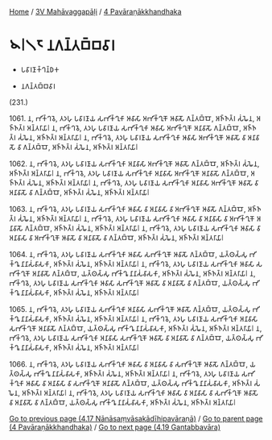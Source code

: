 
[Home](/) / [3V Mahāvaggapāḷi](...md) / [4 Pavāraṇākkhandhaka](../3V/4.md)

# 𑁪𑁇𑁧𑁮 𑀦𑀕𑀦𑁆𑀢𑀩𑁆𑀩𑀯𑀸𑀭

* 𑀧𑀯𑀸𑀭𑀡𑀸𑀓𑁆𑀔𑀦𑁆𑀥𑀓

* 𑀦𑀕𑀦𑁆𑀢𑀩𑁆𑀩𑀯𑀸𑀭

(231.)

1061\. 𑀦, 𑀪𑀺𑀓𑁆𑀔𑀯𑁂, 𑀢𑀤𑀳𑀼 𑀧𑀯𑀸𑀭𑀡𑀸𑀬 𑀲𑀪𑀺𑀓𑁆𑀔𑀼𑀓𑀸 𑀆𑀯𑀸𑀲𑀸 𑀅𑀪𑀺𑀓𑁆𑀔𑀼𑀓𑁄 𑀆𑀯𑀸𑀲𑁄 𑀕𑀦𑁆𑀢𑀩𑁆𑀩𑁄, 𑀅𑀜𑁆𑀜𑀢𑁆𑀭 𑀲𑀁𑀖𑁂𑀦, 𑀅𑀜𑁆𑀜𑀢𑁆𑀭 𑀅𑀦𑁆𑀢𑀭𑀸𑀬𑀸𑁇 𑀦, 𑀪𑀺𑀓𑁆𑀔𑀯𑁂, 𑀢𑀤𑀳𑀼 𑀧𑀯𑀸𑀭𑀡𑀸𑀬 𑀲𑀪𑀺𑀓𑁆𑀔𑀼𑀓𑀸 𑀆𑀯𑀸𑀲𑀸 𑀅𑀪𑀺𑀓𑁆𑀔𑀼𑀓𑁄 𑀅𑀦𑀸𑀯𑀸𑀲𑁄 𑀕𑀦𑁆𑀢𑀩𑁆𑀩𑁄, 𑀅𑀜𑁆𑀜𑀢𑁆𑀭 𑀲𑀁𑀖𑁂𑀦, 𑀅𑀜𑁆𑀜𑀢𑁆𑀭 𑀅𑀦𑁆𑀢𑀭𑀸𑀬𑀸𑁇 𑀦, 𑀪𑀺𑀓𑁆𑀔𑀯𑁂, 𑀢𑀤𑀳𑀼 𑀧𑀯𑀸𑀭𑀡𑀸𑀬 𑀲𑀪𑀺𑀓𑁆𑀔𑀼𑀓𑀸 𑀆𑀯𑀸𑀲𑀸 𑀅𑀪𑀺𑀓𑁆𑀔𑀼𑀓𑁄 𑀆𑀯𑀸𑀲𑁄 𑀯𑀸 𑀅𑀦𑀸𑀯𑀸𑀲𑁄 𑀯𑀸 𑀕𑀦𑁆𑀢𑀩𑁆𑀩𑁄, 𑀅𑀜𑁆𑀜𑀢𑁆𑀭 𑀲𑀁𑀖𑁂𑀦, 𑀅𑀜𑁆𑀜𑀢𑁆𑀭 𑀅𑀦𑁆𑀢𑀭𑀸𑀬𑀸𑁇

1062\. 𑀦, 𑀪𑀺𑀓𑁆𑀔𑀯𑁂, 𑀢𑀤𑀳𑀼 𑀧𑀯𑀸𑀭𑀡𑀸𑀬 𑀲𑀪𑀺𑀓𑁆𑀔𑀼𑀓𑀸 𑀅𑀦𑀸𑀯𑀸𑀲𑀸 𑀅𑀪𑀺𑀓𑁆𑀔𑀼𑀓𑁄 𑀆𑀯𑀸𑀲𑁄 𑀕𑀦𑁆𑀢𑀩𑁆𑀩𑁄, 𑀅𑀜𑁆𑀜𑀢𑁆𑀭 𑀲𑀁𑀖𑁂𑀦, 𑀅𑀜𑁆𑀜𑀢𑁆𑀭 𑀅𑀦𑁆𑀢𑀭𑀸𑀬𑀸𑁇 𑀦, 𑀪𑀺𑀓𑁆𑀔𑀯𑁂, 𑀢𑀤𑀳𑀼 𑀧𑀯𑀸𑀭𑀡𑀸𑀬 𑀲𑀪𑀺𑀓𑁆𑀔𑀼𑀓𑀸 𑀅𑀦𑀸𑀯𑀸𑀲𑀸 𑀅𑀪𑀺𑀓𑁆𑀔𑀼𑀓𑁄 𑀅𑀦𑀸𑀯𑀸𑀲𑁄 𑀕𑀦𑁆𑀢𑀩𑁆𑀩𑁄, 𑀅𑀜𑁆𑀜𑀢𑁆𑀭 𑀲𑀁𑀖𑁂𑀦, 𑀅𑀜𑁆𑀜𑀢𑁆𑀭 𑀅𑀦𑁆𑀢𑀭𑀸𑀬𑀸𑁇 𑀦, 𑀪𑀺𑀓𑁆𑀔𑀯𑁂, 𑀢𑀤𑀳𑀼 𑀧𑀯𑀸𑀭𑀡𑀸𑀬 𑀲𑀪𑀺𑀓𑁆𑀔𑀼𑀓𑀸 𑀅𑀦𑀸𑀯𑀸𑀲𑀸 𑀅𑀪𑀺𑀓𑁆𑀔𑀼𑀓𑁄 𑀆𑀯𑀸𑀲𑁄 𑀯𑀸 𑀅𑀦𑀸𑀯𑀸𑀲𑁄 𑀯𑀸 𑀕𑀦𑁆𑀢𑀩𑁆𑀩𑁄, 𑀅𑀜𑁆𑀜𑀢𑁆𑀭 𑀲𑀁𑀖𑁂𑀦, 𑀅𑀜𑁆𑀜𑀢𑁆𑀭 𑀅𑀦𑁆𑀢𑀭𑀸𑀬𑀸𑁇

1063\. 𑀦, 𑀪𑀺𑀓𑁆𑀔𑀯𑁂, 𑀢𑀤𑀳𑀼 𑀧𑀯𑀸𑀭𑀡𑀸𑀬 𑀲𑀪𑀺𑀓𑁆𑀔𑀼𑀓𑀸 𑀆𑀯𑀸𑀲𑀸 𑀯𑀸 𑀅𑀦𑀸𑀯𑀸𑀲𑀸 𑀯𑀸 𑀅𑀪𑀺𑀓𑁆𑀔𑀼𑀓𑁄 𑀆𑀯𑀸𑀲𑁄 𑀕𑀦𑁆𑀢𑀩𑁆𑀩𑁄, 𑀅𑀜𑁆𑀜𑀢𑁆𑀭 𑀲𑀁𑀖𑁂𑀦, 𑀅𑀜𑁆𑀜𑀢𑁆𑀭 𑀅𑀦𑁆𑀢𑀭𑀸𑀬𑀸𑁇 𑀦, 𑀪𑀺𑀓𑁆𑀔𑀯𑁂, 𑀢𑀤𑀳𑀼 𑀧𑀯𑀸𑀭𑀡𑀸𑀬 𑀲𑀪𑀺𑀓𑁆𑀔𑀼𑀓𑀸 𑀆𑀯𑀸𑀲𑀸 𑀯𑀸 𑀅𑀦𑀸𑀯𑀸𑀲𑀸 𑀯𑀸 𑀅𑀪𑀺𑀓𑁆𑀔𑀼𑀓𑁄 𑀅𑀦𑀸𑀯𑀸𑀲𑁄 𑀕𑀦𑁆𑀢𑀩𑁆𑀩𑁄, 𑀅𑀜𑁆𑀜𑀢𑁆𑀭 𑀲𑀁𑀖𑁂𑀦, 𑀅𑀜𑁆𑀜𑀢𑁆𑀭 𑀅𑀦𑁆𑀢𑀭𑀸𑀬𑀸𑁇 𑀦, 𑀪𑀺𑀓𑁆𑀔𑀯𑁂, 𑀢𑀤𑀳𑀼 𑀧𑀯𑀸𑀭𑀡𑀸𑀬 𑀲𑀪𑀺𑀓𑁆𑀔𑀼𑀓𑀸 𑀆𑀯𑀸𑀲𑀸 𑀯𑀸 𑀅𑀦𑀸𑀯𑀸𑀲𑀸 𑀯𑀸 𑀅𑀪𑀺𑀓𑁆𑀔𑀼𑀓𑁄 𑀆𑀯𑀸𑀲𑁄 𑀯𑀸 𑀅𑀦𑀸𑀯𑀸𑀲𑁄 𑀯𑀸 𑀕𑀦𑁆𑀢𑀩𑁆𑀩𑁄, 𑀅𑀜𑁆𑀜𑀢𑁆𑀭 𑀲𑀁𑀖𑁂𑀦, 𑀅𑀜𑁆𑀜𑀢𑁆𑀭 𑀅𑀦𑁆𑀢𑀭𑀸𑀬𑀸𑁇

1064\. 𑀦, 𑀪𑀺𑀓𑁆𑀔𑀯𑁂, 𑀢𑀤𑀳𑀼 𑀧𑀯𑀸𑀭𑀡𑀸𑀬 𑀲𑀪𑀺𑀓𑁆𑀔𑀼𑀓𑀸 𑀆𑀯𑀸𑀲𑀸 𑀲𑀪𑀺𑀓𑁆𑀔𑀼𑀓𑁄 𑀆𑀯𑀸𑀲𑁄 𑀕𑀦𑁆𑀢𑀩𑁆𑀩𑁄, 𑀬𑀢𑁆𑀣𑀲𑁆𑀲𑀼 𑀪𑀺𑀓𑁆𑀔𑀽 𑀦𑀸𑀦𑀸𑀲𑀁𑀯𑀸𑀲𑀓𑀸, 𑀅𑀜𑁆𑀜𑀢𑁆𑀭 𑀲𑀁𑀖𑁂𑀦, 𑀅𑀜𑁆𑀜𑀢𑁆𑀭 𑀅𑀦𑁆𑀢𑀭𑀸𑀬𑀸𑁇 𑀦, 𑀪𑀺𑀓𑁆𑀔𑀯𑁂, 𑀢𑀤𑀳𑀼 𑀧𑀯𑀸𑀭𑀡𑀸𑀬 𑀲𑀪𑀺𑀓𑁆𑀔𑀼𑀓𑀸 𑀆𑀯𑀸𑀲𑀸 𑀲𑀪𑀺𑀓𑁆𑀔𑀼𑀓𑁄 𑀅𑀦𑀸𑀯𑀸𑀲𑁄 𑀕𑀦𑁆𑀢𑀩𑁆𑀩𑁄, 𑀬𑀢𑁆𑀣𑀲𑁆𑀲𑀼 𑀪𑀺𑀓𑁆𑀔𑀽 𑀦𑀸𑀦𑀸𑀲𑀁𑀯𑀸𑀲𑀓𑀸, 𑀅𑀜𑁆𑀜𑀢𑁆𑀭 𑀲𑀁𑀖𑁂𑀦, 𑀅𑀜𑁆𑀜𑀢𑁆𑀭 𑀅𑀦𑁆𑀢𑀭𑀸𑀬𑀸𑁇 𑀦, 𑀪𑀺𑀓𑁆𑀔𑀯𑁂, 𑀢𑀤𑀳𑀼 𑀧𑀯𑀸𑀭𑀡𑀸𑀬 𑀲𑀪𑀺𑀓𑁆𑀔𑀼𑀓𑀸 𑀆𑀯𑀸𑀲𑀸 𑀲𑀪𑀺𑀓𑁆𑀔𑀼𑀓𑁄 𑀆𑀯𑀸𑀲𑁄 𑀯𑀸 𑀅𑀦𑀸𑀯𑀸𑀲𑁄 𑀯𑀸 𑀕𑀦𑁆𑀢𑀩𑁆𑀩𑁄, 𑀬𑀢𑁆𑀣𑀲𑁆𑀲𑀼 𑀪𑀺𑀓𑁆𑀔𑀽 𑀦𑀸𑀦𑀸𑀲𑀁𑀯𑀸𑀲𑀓𑀸, 𑀅𑀜𑁆𑀜𑀢𑁆𑀭 𑀲𑀁𑀖𑁂𑀦, 𑀅𑀜𑁆𑀜𑀢𑁆𑀭 𑀅𑀦𑁆𑀢𑀭𑀸𑀬𑀸𑁇

1065\. 𑀦, 𑀪𑀺𑀓𑁆𑀔𑀯𑁂, 𑀢𑀤𑀳𑀼 𑀧𑀯𑀸𑀭𑀡𑀸𑀬 𑀲𑀪𑀺𑀓𑁆𑀔𑀼𑀓𑀸 𑀅𑀦𑀸𑀯𑀸𑀲𑀸 𑀲𑀪𑀺𑀓𑁆𑀔𑀼𑀓𑁄 𑀆𑀯𑀸𑀲𑁄 𑀕𑀦𑁆𑀢𑀩𑁆𑀩𑁄, 𑀬𑀢𑁆𑀣𑀲𑁆𑀲𑀼 𑀪𑀺𑀓𑁆𑀔𑀽 𑀦𑀸𑀦𑀸𑀲𑀁𑀯𑀸𑀲𑀓𑀸, 𑀅𑀜𑁆𑀜𑀢𑁆𑀭 𑀲𑀁𑀖𑁂𑀦, 𑀅𑀜𑁆𑀜𑀢𑁆𑀭 𑀅𑀦𑁆𑀢𑀭𑀸𑀬𑀸𑁇 𑀦, 𑀪𑀺𑀓𑁆𑀔𑀯𑁂, 𑀢𑀤𑀳𑀼 𑀧𑀯𑀸𑀭𑀡𑀸𑀬 𑀲𑀪𑀺𑀓𑁆𑀔𑀼𑀓𑀸 𑀅𑀦𑀸𑀯𑀸𑀲𑀸 𑀲𑀪𑀺𑀓𑁆𑀔𑀼𑀓𑁄 𑀅𑀦𑀸𑀯𑀸𑀲𑁄 𑀕𑀦𑁆𑀢𑀩𑁆𑀩𑁄, 𑀬𑀢𑁆𑀣𑀲𑁆𑀲𑀼 𑀪𑀺𑀓𑁆𑀔𑀽 𑀦𑀸𑀦𑀸𑀲𑀁𑀯𑀸𑀲𑀓𑀸, 𑀅𑀜𑁆𑀜𑀢𑁆𑀭 𑀲𑀁𑀖𑁂𑀦, 𑀅𑀜𑁆𑀜𑀢𑁆𑀭 𑀅𑀦𑁆𑀢𑀭𑀸𑀬𑀸𑁇 𑀦, 𑀪𑀺𑀓𑁆𑀔𑀯𑁂, 𑀢𑀤𑀳𑀼 𑀧𑀯𑀸𑀭𑀡𑀸𑀬 𑀲𑀪𑀺𑀓𑁆𑀔𑀼𑀓𑀸 𑀅𑀦𑀸𑀯𑀸𑀲𑀸 𑀲𑀪𑀺𑀓𑁆𑀔𑀼𑀓𑁄 𑀆𑀯𑀸𑀲𑁄 𑀯𑀸 𑀅𑀦𑀸𑀯𑀸𑀲𑁄 𑀯𑀸 𑀕𑀦𑁆𑀢𑀩𑁆𑀩𑁄, 𑀬𑀢𑁆𑀣𑀲𑁆𑀲𑀼 𑀪𑀺𑀓𑁆𑀔𑀽 𑀦𑀸𑀦𑀸𑀲𑀁𑀯𑀸𑀲𑀓𑀸, 𑀅𑀜𑁆𑀜𑀢𑁆𑀭 𑀲𑀁𑀖𑁂𑀦, 𑀅𑀜𑁆𑀜𑀢𑁆𑀭 𑀅𑀦𑁆𑀢𑀭𑀸𑀬𑀸𑁇

1066\. 𑀦, 𑀪𑀺𑀓𑁆𑀔𑀯𑁂, 𑀢𑀤𑀳𑀼 𑀧𑀯𑀸𑀭𑀡𑀸𑀬 𑀲𑀪𑀺𑀓𑁆𑀔𑀼𑀓𑀸 𑀆𑀯𑀸𑀲𑀸 𑀯𑀸 𑀅𑀦𑀸𑀯𑀸𑀲𑀸 𑀯𑀸 𑀲𑀪𑀺𑀓𑁆𑀔𑀼𑀓𑁄 𑀆𑀯𑀸𑀲𑁄 𑀕𑀦𑁆𑀢𑀩𑁆𑀩𑁄, 𑀬𑀢𑁆𑀣𑀲𑁆𑀲𑀼 𑀪𑀺𑀓𑁆𑀔𑀽 𑀦𑀸𑀦𑀸𑀲𑀁𑀯𑀸𑀲𑀓𑀸, 𑀅𑀜𑁆𑀜𑀢𑁆𑀭 𑀲𑀁𑀖𑁂𑀦, 𑀅𑀜𑁆𑀜𑀢𑁆𑀭 𑀅𑀦𑁆𑀢𑀭𑀸𑀬𑀸𑁇 𑀦, 𑀪𑀺𑀓𑁆𑀔𑀯𑁂, 𑀢𑀤𑀳𑀼 𑀧𑀯𑀸𑀭𑀡𑀸𑀬 𑀲𑀪𑀺𑀓𑁆𑀔𑀼𑀓𑀸 𑀆𑀯𑀸𑀲𑀸 𑀯𑀸 𑀅𑀦𑀸𑀯𑀸𑀲𑀸 𑀯𑀸 𑀲𑀪𑀺𑀓𑁆𑀔𑀼𑀓𑁄 𑀅𑀦𑀸𑀯𑀸𑀲𑁄 𑀕𑀦𑁆𑀢𑀩𑁆𑀩𑁄, 𑀬𑀢𑁆𑀣𑀲𑁆𑀲𑀼 𑀪𑀺𑀓𑁆𑀔𑀽 𑀦𑀸𑀦𑀸𑀲𑀁𑀯𑀸𑀲𑀓𑀸, 𑀅𑀜𑁆𑀜𑀢𑁆𑀭 𑀲𑀁𑀖𑁂𑀦, 𑀅𑀜𑁆𑀜𑀢𑁆𑀭 𑀅𑀦𑁆𑀢𑀭𑀸𑀬𑀸𑁇 𑀦, 𑀪𑀺𑀓𑁆𑀔𑀯𑁂, 𑀢𑀤𑀳𑀼 𑀧𑀯𑀸𑀭𑀡𑀸𑀬 𑀲𑀪𑀺𑀓𑁆𑀔𑀼𑀓𑀸 𑀆𑀯𑀸𑀲𑀸 𑀯𑀸 𑀅𑀦𑀸𑀯𑀸𑀲𑀸 𑀯𑀸 𑀲𑀪𑀺𑀓𑁆𑀔𑀼𑀓𑁄 𑀆𑀯𑀸𑀲𑁄 𑀯𑀸 𑀅𑀦𑀸𑀯𑀸𑀲𑁄 𑀯𑀸 𑀕𑀦𑁆𑀢𑀩𑁆𑀩𑁄, 𑀬𑀢𑁆𑀣𑀲𑁆𑀲𑀼 𑀪𑀺𑀓𑁆𑀔𑀽 𑀦𑀸𑀦𑀸𑀲𑀁𑀯𑀸𑀲𑀓𑀸, 𑀅𑀜𑁆𑀜𑀢𑁆𑀭 𑀲𑀁𑀖𑁂𑀦, 𑀅𑀜𑁆𑀜𑀢𑁆𑀭 𑀅𑀦𑁆𑀢𑀭𑀸𑀬𑀸𑁇

[Go to previous page (4.17 Nānāsaṃvāsakādīhipavāraṇā)](4.17.md) / [Go to parent page (4 Pavāraṇākkhandhaka)](../3V/4.md) / [Go to next page (4.19 Gantabbavāra)](4.19.md)


